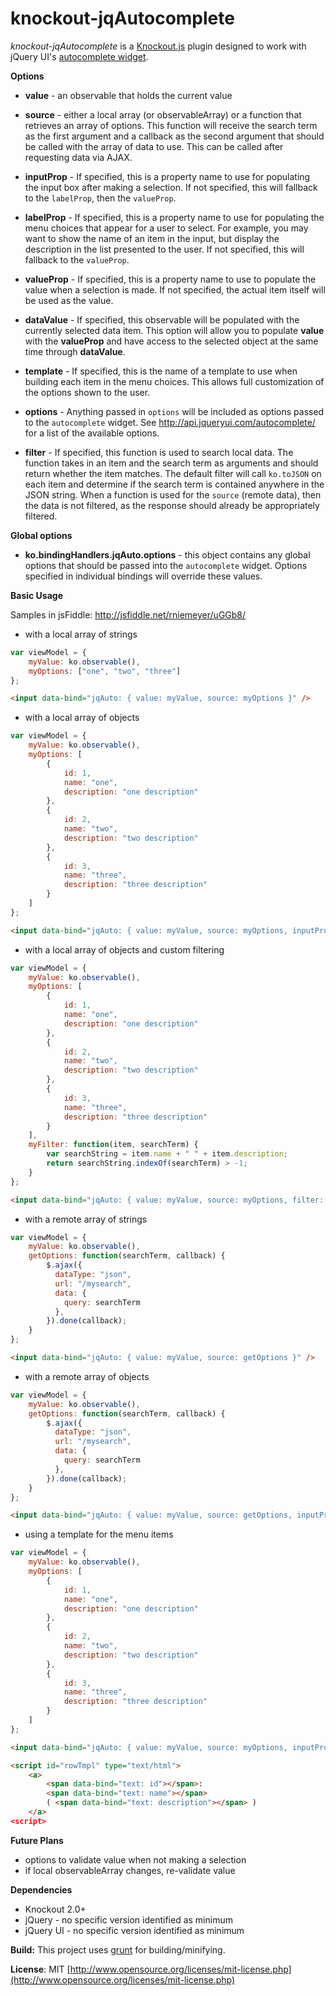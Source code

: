 knockout-jqAutocomplete
================
*knockout-jqAutocomplete* is a [Knockout.js](http://knockoutjs.com/) plugin designed to work with jQuery UI's [autocomplete widget](http://jqueryui.com/autocomplete/).

**Options**

* **value** - an observable that holds the current value

* **source** - either a local array (or observableArray) or a function that retrieves an array of options. This function will receive the search term as the first argument and a callback as the second argument that should be called with the array of data to use. This can be called after requesting data via AJAX.

* **inputProp** - If specified, this is a property name to use for populating the input box after making a selection. If not specified, this will fallback to the `labelProp`, then the `valueProp`.

* **labelProp** - If specified, this is a property name to use for populating the menu choices that appear for a user to select. For example, you may want to show the name of an item in the input, but display the description in the list presented to the user. If not specified, this will fallback to the `valueProp`.

* **valueProp** - If specified, this is a property name to use to populate the value when a selection is made. If not specified, the actual item itself will be used as the value.

* **dataValue** - If specified, this observable will be populated with the currently selected data item. This option will allow you to populate **value** with the **valueProp** and have access to the selected object at the same time through **dataValue**.

* **template** - If specified, this is the name of a template to use when building each item in the menu choices. This allows full customization of the options shown to the user.

* **options** - Anything passed in `options` will be included as options passed to the `autocomplete` widget. See http://api.jqueryui.com/autocomplete/ for a list of the available options.

* **filter** - If specified, this function is used to search local data. The function takes in an item and the search term as arguments and should return whether the item matches. The default filter will call `ko.toJSON` on each item and determine if the search term is contained anywhere in the JSON string. When a function is used for the `source` (remote data), then the data is not filtered, as the response should already be appropriately filtered.

**Global options**

* **ko.bindingHandlers.jqAuto.options** - this object contains any global options that should be passed into the `autocomplete` widget. Options specified in individual bindings will override these values.

**Basic Usage**

Samples in jsFiddle: http://jsfiddle.net/rniemeyer/uGGb8/

* with a local array of strings

```js
var viewModel = {
    myValue: ko.observable(),
    myOptions: ["one", "two", "three"]
};
```

```html
<input data-bind="jqAuto: { value: myValue, source: myOptions }" />
```

* with a local array of objects

```js
var viewModel = {
    myValue: ko.observable(),
    myOptions: [
        {
            id: 1,
            name: "one",
            description: "one description"
        },
        {
            id: 2,
            name: "two",
            description: "two description"
        },
        {
            id: 3,
            name: "three",
            description: "three description"
        }
    ]
};
```

```html
<input data-bind="jqAuto: { value: myValue, source: myOptions, inputProp: 'name', labelProp: 'description', valueProp: 'id' }" />
```

* with a local array of objects and custom filtering

```js
var viewModel = {
    myValue: ko.observable(),
    myOptions: [
        {
            id: 1,
            name: "one",
            description: "one description"
        },
        {
            id: 2,
            name: "two",
            description: "two description"
        },
        {
            id: 3,
            name: "three",
            description: "three description"
        }
    ],
    myFilter: function(item, searchTerm) {
        var searchString = item.name + " " + item.description;
        return searchString.indexOf(searchTerm) > -1;
    }
};
```

```html
<input data-bind="jqAuto: { value: myValue, source: myOptions, filter: myFilter, labelProp: 'name' }" />
```

* with a remote array of strings

```js
var viewModel = {
    myValue: ko.observable(),
    getOptions: function(searchTerm, callback) {
        $.ajax({
          dataType: "json",
          url: "/mysearch",
          data: {
            query: searchTerm
          },
        }).done(callback);
    }
};
```

```html
<input data-bind="jqAuto: { value: myValue, source: getOptions }" />
```

* with a remote array of objects

```js
var viewModel = {
    myValue: ko.observable(),
    getOptions: function(searchTerm, callback) {
        $.ajax({
          dataType: "json",
          url: "/mysearch",
          data: {
            query: searchTerm
          },
        }).done(callback);
    }
};
```

```html
<input data-bind="jqAuto: { value: myValue, source: getOptions, inputProp: 'name', labelProp: 'description', valueProp: 'id' }" />
```

* using a template for the menu items

```js
var viewModel = {
    myValue: ko.observable(),
    myOptions: [
        {
            id: 1,
            name: "one",
            description: "one description"
        },
        {
            id: 2,
            name: "two",
            description: "two description"
        },
        {
            id: 3,
            name: "three",
            description: "three description"
        }
    ]
};
```

```html
<input data-bind="jqAuto: { value: myValue, source: myOptions, inputProp: 'name', labelProp: 'description', valueProp: 'id', template: 'rowTmpl' }" />

<script id="rowTmpl" type="text/html">
    <a>
        <span data-bind="text: id"></span>:
        <span data-bind="text: name"></span>
        ( <span data-bind="text: description"></span> )
    </a>
<script>
```

**Future Plans**

* options to validate value when not making a selection
* if local observableArray changes, re-validate value

**Dependencies**

* Knockout 2.0+
* jQuery - no specific version identified as minimum
* jQuery UI - no specific version identified as minimum


**Build:** This project uses [grunt](http://gruntjs.com/) for building/minifying.

**License**: MIT [http://www.opensource.org/licenses/mit-license.php](http://www.opensource.org/licenses/mit-license.php)
